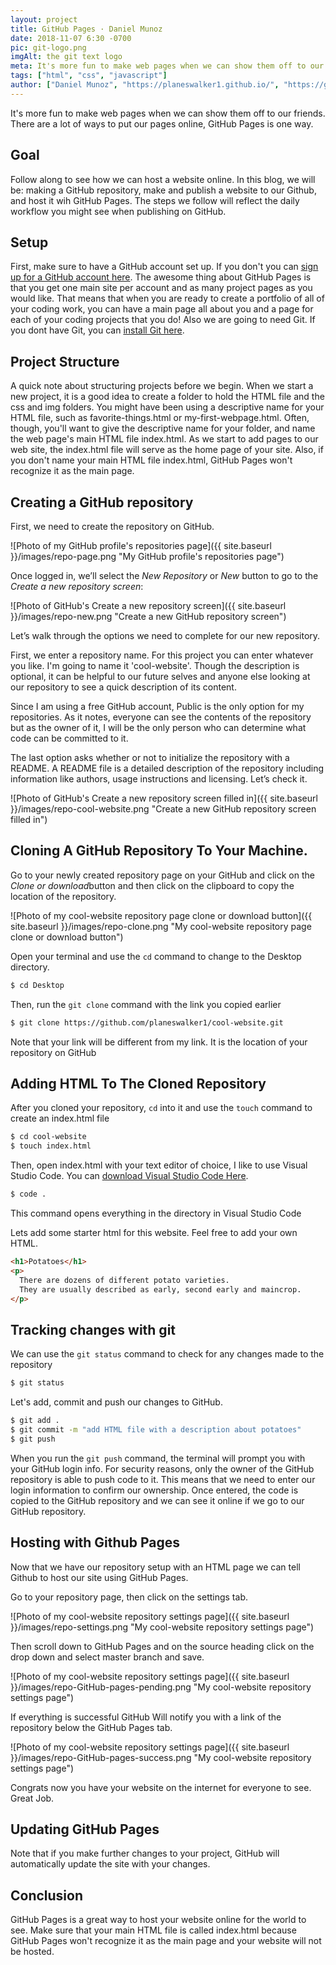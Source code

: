 ```yaml
---
layout: project
title: GitHub Pages · Daniel Munoz
date: 2018-11-07 6:30 -0700
pic: git-logo.png
imgAlt: the git text logo
meta: It's more fun to make web pages when we can show them off to our friends. There are a lot of ways to put our pages online, GitHub Pages is one way.
tags: ["html", "css", "javascript"]
author: ["Daniel Munoz", "https://planeswalker1.github.io/", "https://github.com/planeswalker1"]
---
```


It's more fun to make web pages when we can show them off to our friends. There are a lot of ways to put our pages online, GitHub Pages is one way.

<!-- ==== -->
<!-- GOAL -->
<!-- ==== -->

## Goal

Follow along to see how we can host a website online. In this blog, we will be: making a GitHub repository, make and publish a website to our Github, and host it wih GitHub Pages. The steps we follow will reflect the daily workflow you might see when publishing on GitHub.

<!-- ===== -->
<!-- SETUP -->
<!-- ===== -->

## Setup

First, make sure to have a GitHub account set up. If you don't you can <a href="https://github.com/join">sign up for a GitHub account here</a>. The awesome thing about GitHub Pages is that you get one main site per account and as many project pages as you would like. That means that when you are ready to create a portfolio of all of your coding work, you can have a main page all about you and a page for each of your coding projects that you do! Also we are going to need Git. If you dont have Git, you can <a href="https://git-scm.com/downloads">install Git here</a>.

<!-- ================= -->
<!-- PROJECT STRUCTURE -->
<!-- ================= -->

## Project Structure

A quick note about structuring projects before we begin. When we start a new project, it is a good idea to create a folder to hold the HTML file and the css and img folders. You might have been using a descriptive name for your HTML file, such as favorite-things.html or my-first-webpage.html. Often, though, you'll want to give the descriptive name for your folder, and name the web page's main HTML file index.html. As we start to add pages to our web site, the index.html file will serve as the home page of your site. Also, if you don't name your main HTML file index.html, GitHub Pages won't recognize it as the main page.

<!-- ============================ -->
<!-- CREATING A GITHUB REPOSITORY -->
<!-- ============================ -->

## Creating a GitHub repository

First, we need to create the repository on GitHub.

![Photo of my GitHub profile's repositories page]({{ site.baseurl }}/images/repo-page.png "My GitHub profile's repositories page")

Once logged in, we’ll select the <em>New Repository</em> or <em>New</em> button to go to the <em>Create a new repository screen</em>:

![Photo of GitHub's Create a new repository screen]({{ site.baseurl }}/images/repo-new.png "Create a new GitHub repository screen")

Let’s walk through the options we need to complete for our new repository.

First, we enter a repository name. For this project you can enter whatever you like. I'm going to name it 'cool-website'. Though the description is optional, it can be helpful to our future selves and anyone else looking at our repository to see a quick description of its content.

Since I am using a free GitHub account, Public is the only option for my repositories. As it notes, everyone can see the contents of the repository but as the owner of it, I will be the only person who can determine what code can be committed to it.

The last option asks whether or not to initialize the repository with a README. A README file is a detailed description of the repository including information like authors, usage instructions and licensing. Let’s check it.

![Photo of GitHub's Create a new repository screen filled in]({{ site.baseurl }}/images/repo-cool-website.png "Create a new GitHub repository screen filled in")

## Cloning A GitHub Repository To Your Machine.
Go to your newly created repository page on your GitHub and click on the <em>Clone or download</em>button and then click on the clipboard to copy the location of the repository.

![Photo of my cool-website repository page clone or download button]({{ site.baseurl }}/images/repo-clone.png "My cool-website repository page clone or download button")

Open your terminal and use the <code class="highlight__code">cd</code> command to change to the Desktop directory.

```bash
$ cd Desktop
```
Then, run the <code class="highlight__code">git clone</code> command with the link you copied earlier

```bash
$ git clone https://github.com/planeswalker1/cool-website.git
```

Note that your link will be different from my link. It is the location of your repository on GitHub

## Adding HTML To The Cloned Repository

After you cloned your repository, <code class="highlight__code">cd</code> into it and use the <code class="highlight__code">touch</code> command to create an index.html file

```bash
$ cd cool-website
$ touch index.html
```

Then, open index.html with your text editor of choice, I like to use Visual Studio Code. You can <a href="https://code.visualstudio.com/download">download Visual Studio Code Here</a>.

```bash
$ code .
```
This command opens everything in the directory in Visual Studio Code

Lets add some starter html for this website. Feel free to add your own HTML.

```html
<h1>Potatoes</h1>
<p>
  There are dozens of different potato varieties.
  They are usually described as early, second early and maincrop.
</p>
```

<!-- ========================= -->
<!-- TRACKING CHANGES WITH GIT -->
<!-- ========================= -->

## Tracking changes with git

We can use the <code class="highlight__code">git status</code> command to check for any changes made to the repository

```bash
$ git status
```
Let's add, commit and push our changes to GitHub.

```bash
$ git add .
$ git commit -m "add HTML file with a description about potatoes"
$ git push
```

When you run the <code class="highlight__code">git push</code> command, the terminal will prompt you with your GitHub login info. For security reasons, only the owner of the GitHub repository is able to push code to it. This means that we need to enter our login information to confirm our ownership. Once entered, the code is copied to the GitHub repository and we can see it online if we go to our GitHub repository.

<!-- ========================= -->
<!-- HOSTING WITH GITHUB PAGES -->
<!-- ========================= -->

## Hosting with Github Pages

Now that we have our repository setup with an HTML page we can tell Github to host our site using GitHub Pages.

Go to your repository page, then click on the settings tab.

![Photo of my cool-website repository settings page]({{ site.baseurl }}/images/repo-settings.png "My cool-website repository settings page")

Then scroll down to GitHub Pages and on the source heading click on the drop down and select master branch and save.

![Photo of my cool-website repository settings page]({{ site.baseurl }}/images/repo-GitHub-pages-pending.png "My cool-website repository settings page")

If everything is successful GitHub Will notify you with a link of the repository below the GitHub Pages tab.

![Photo of my cool-website repository settings page]({{ site.baseurl }}/images/repo-GitHub-pages-success.png "My cool-website repository settings page")

Congrats now you have your website on the internet for everyone to see. Great Job.

<!-- ===================== -->
<!-- UPDATING GITHUB PAGES -->
<!-- ===================== -->

## Updating GitHub Pages

Note that if you make further changes to your project, GitHub will automatically update the site with your changes.

<!-- ========== -->
<!-- CONCLUSION -->
<!-- ========== -->

## Conclusion

GitHub Pages is a great way to host your website online for the world to see. Make sure that your main HTML file is called index.html because GitHub Pages won't recognize it as the main page and your website will not be hosted.
